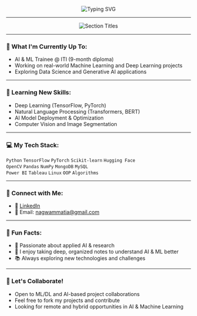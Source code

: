 <p align="center">
  <img src="https://readme-typing-svg.demolab.com?font=Courier+New&size=26&pause=1000&color=3F8EFC&center=true&vCenter=true&width=650&lines=Hey+there%2C+I'm+Nagwa+Mohamed+M.+Attia+%F0%9F%91%8B;Junior+AI+%26+Machine+Learning+Engineer+%E2%9C%8C%EF%B8%8F" alt="Typing SVG" />
</p>

---

<p align="center">
  <img src="https://readme-typing-svg.demolab.com?font=Fira+Code&size=20&pause=1000&color=FF6F61&center=true&vCenter=true&width=600&lines=🚀+What+I'm+Currently+Up+To;🌱+Learning+New+Skills;💻+My+Tech+Stack;🎯+Connect+with+Me;🚀+Let's+Collaborate!" alt="Section Titles" />
</p>

---

### 🚀 What I'm Currently Up To:
- AI & ML Trainee @ ITI (9-month diploma)
- Working on real-world Machine Learning and Deep Learning projects
- Exploring Data Science and Generative AI applications

---

### 🌱 Learning New Skills:
- Deep Learning (TensorFlow, PyTorch)
- Natural Language Processing (Transformers, BERT)
- AI Model Deployment & Optimization
- Computer Vision and Image Segmentation

---

### 💻 My Tech Stack:
`Python` `TensorFlow` `PyTorch` `Scikit-learn` `Hugging Face`  
`OpenCV` `Pandas` `NumPy` `MongoDB` `MySQL`  
`Power BI` `Tableau` `Linux` `OOP` `Algorithms`

---

### 🎯 Connect with Me:
- 💼 [LinkedIn](https://www.linkedin.com/in/nagwa-mohamed-b81453216)
- 📧 Email: nagwammatia@gmail.com

---

### 💬 Fun Facts:
- 🔬 Passionate about applied AI & research
- 📝 I enjoy taking deep, organized notes to understand AI & ML better
- 📚 Always exploring new technologies and challenges

---

### 🚀 Let's Collaborate!
- Open to ML/DL and AI-based project collaborations
- Feel free to fork my projects and contribute
- Looking for remote and hybrid opportunities in AI & Machine Learning

